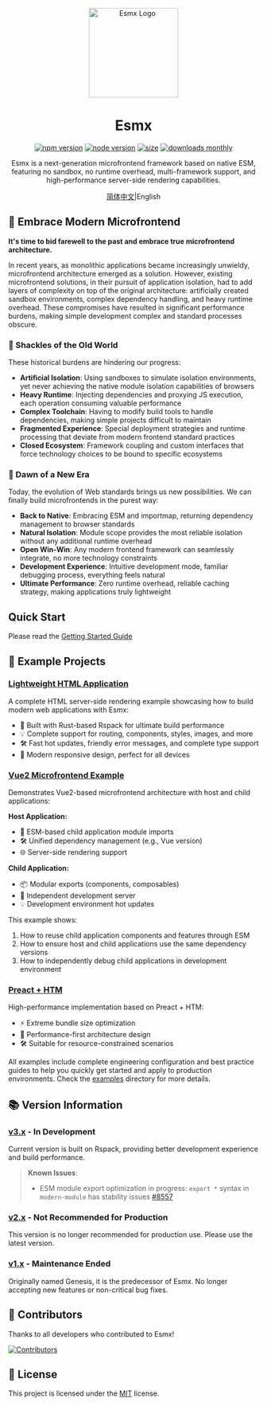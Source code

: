 <p align="center">
  <img src="https://www.esmnext.com/logo.svg?t=2025" width="180" alt="Esmx Logo" />
</p>

<h1 align="center">Esmx</h1>
<p align="center">
  <a href="https://www.npmjs.com/package/@esmx/core"><img src="https://img.shields.io/npm/v/@esmx/core.svg" alt="npm version"></a>
  <a href="https://nodejs.org/"><img src="https://img.shields.io/node/v/@esmx/core.svg" alt="node version"></a>
  <a href="https://bundlephobia.com/package/@esmx/core"><img src="https://img.shields.io/bundlephobia/minzip/@esmx/core" alt="size"></a>
  <a href="https://www.npmjs.com/package/@esmx/core"><img src="https://img.shields.io/npm/dm/@esmx/core.svg" alt="downloads monthly"></a>
</p>
<p align="center">Esmx is a next-generation microfrontend framework based on native ESM, featuring no sandbox, no runtime overhead, multi-framework support, and high-performance server-side rendering capabilities.</p>

<p align="center">
  <a href="./README.md">简体中文</a>|English
</p>

## 💫 Embrace Modern Microfrontend

**It's time to bid farewell to the past and embrace true microfrontend architecture.**

In recent years, as monolithic applications became increasingly unwieldy, microfrontend architecture emerged as a solution. However, existing microfrontend solutions, in their pursuit of application isolation, had to add layers of complexity on top of the original architecture: artificially created sandbox environments, complex dependency handling, and heavy runtime overhead. These compromises have resulted in significant performance burdens, making simple development complex and standard processes obscure.

### 🔧 Shackles of the Old World

These historical burdens are hindering our progress:

- **Artificial Isolation**: Using sandboxes to simulate isolation environments, yet never achieving the native module isolation capabilities of browsers
- **Heavy Runtime**: Injecting dependencies and proxying JS execution, each operation consuming valuable performance
- **Complex Toolchain**: Having to modify build tools to handle dependencies, making simple projects difficult to maintain
- **Fragmented Experience**: Special deployment strategies and runtime processing that deviate from modern frontend standard practices
- **Closed Ecosystem**: Framework coupling and custom interfaces that force technology choices to be bound to specific ecosystems

### 🌟 Dawn of a New Era

Today, the evolution of Web standards brings us new possibilities. We can finally build microfrontends in the purest way:

- **Back to Native**: Embracing ESM and importmap, returning dependency management to browser standards
- **Natural Isolation**: Module scope provides the most reliable isolation without any additional runtime overhead
- **Open Win-Win**: Any modern frontend framework can seamlessly integrate, no more technology constraints
- **Development Experience**: Intuitive development mode, familiar debugging process, everything feels natural
- **Ultimate Performance**: Zero runtime overhead, reliable caching strategy, making applications truly lightweight

## Quick Start
Please read the [Getting Started Guide](https://www.esmnext.com/en/guide/start/getting-started.html)

## 🎯 Example Projects

### [Lightweight HTML Application](https://www.esmnext.com/ssr-html/)
A complete HTML server-side rendering example showcasing how to build modern web applications with Esmx:
- 🚀 Built with Rust-based Rspack for ultimate build performance
- 💡 Complete support for routing, components, styles, images, and more
- 🛠 Fast hot updates, friendly error messages, and complete type support
- 📱 Modern responsive design, perfect for all devices

### [Vue2 Microfrontend Example](https://www.esmnext.com/ssr-vue2-host/)
Demonstrates Vue2-based microfrontend architecture with host and child applications:

**Host Application:**
- 🔗 ESM-based child application module imports
- 🛠 Unified dependency management (e.g., Vue version)
- 🌐 Server-side rendering support

**Child Application:**
- 📦 Modular exports (components, composables)
- 🚀 Independent development server
- 💡 Development environment hot updates

This example shows:
1. How to reuse child application components and features through ESM
2. How to ensure host and child applications use the same dependency versions
3. How to independently debug child applications in development environment

### [Preact + HTM](https://www.esmnext.com/ssr-preact-htm/)
High-performance implementation based on Preact + HTM:
- ⚡️ Extreme bundle size optimization
- 🎯 Performance-first architecture design
- 🛠 Suitable for resource-constrained scenarios

All examples include complete engineering configuration and best practice guides to help you quickly get started and apply to production environments. Check the [examples](https://github.com/esmnext/esmx/tree/master/examples) directory for more details.

## 📚 Version Information

### [v3.x](https://www.esmnext.com) - In Development
Current version is built on Rspack, providing better development experience and build performance.

> **Known Issues**:
> - ESM module export optimization in progress: `export *` syntax in `modern-module` has stability issues [#8557](https://github.com/web-infra-dev/rspack/issues/8557)

### [v2.x](https://github.com/esmnext/esmx/blob/v2/docs/zh-CN/README.md) - Not Recommended for Production
This version is no longer recommended for production use. Please use the latest version.

### [v1.x](https://fmfe.github.io/genesis-docs/guide/) - Maintenance Ended
Originally named Genesis, it is the predecessor of Esmx. No longer accepting new features or non-critical bug fixes.

## 👥 Contributors

Thanks to all developers who contributed to Esmx!

[![Contributors](https://contrib.rocks/image?repo=esmnext/esmx)](https://github.com/esmnext/esmx/graphs/contributors)

## 📄 License

This project is licensed under the [MIT](./LICENSE) license.